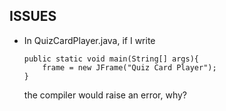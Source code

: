 ISSUES
------
*	In QuizCardPlayer.java, if I write	
	```
	public static void main(String[] args){
		frame = new JFrame("Quiz Card Player");
	}
	```
	the compiler would raise an error, why?